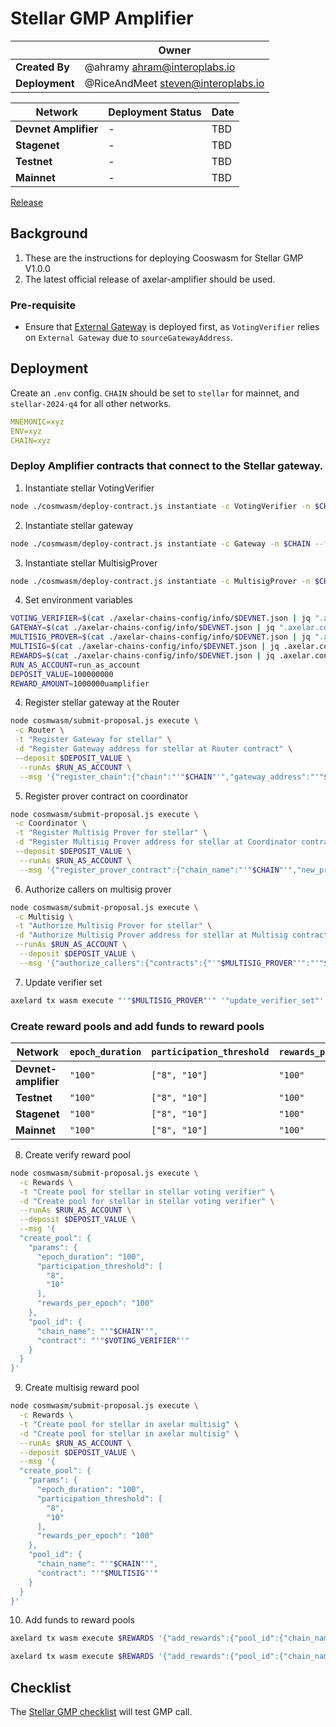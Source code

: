 # Stellar GMP Amplifier

|                | **Owner**                            |
| -------------- | ------------------------------------ |
| **Created By** | @ahramy <ahram@interoplabs.io>       |
| **Deployment** | @RiceAndMeet <steven@interoplabs.io> |

| **Network**          | **Deployment Status** | **Date** |
| -------------------- | --------------------- | -------- |
| **Devnet Amplifier** | -                     | TBD      |
| **Stagenet**         | -                     | TBD      |
| **Testnet**          | -                     | TBD      |
| **Mainnet**          | -                     | TBD      |

[Release](https://github.com/axelarnetwork/axelar-amplifier/releases)

## Background

1. These are the instructions for deploying Cooswasm for Stellar GMP V1.0.0
2. The latest official release of axelar-amplifier should be used.

### Pre-requisite

- Ensure that [External Gateway](../stellar/2025-01-Stellar-GMP-v1.0.0.md) is deployed first, as `VotingVerifier` relies on `External Gateway` due to `sourceGatewayAddress`.

## Deployment

Create an `.env` config. `CHAIN` should be set to `stellar` for mainnet, and `stellar-2024-q4` for all other networks.

```yaml
MNEMONIC=xyz
ENV=xyz
CHAIN=xyz
```

### Deploy Amplifier contracts that connect to the Stellar gateway.

1. Instantiate stellar VotingVerifier

```bash
node ./cosmwasm/deploy-contract.js instantiate -c VotingVerifier -n $CHAIN --fetchCodeId --instantiate2
```

2. Instantiate stellar gateway

```bash
node ./cosmwasm/deploy-contract.js instantiate -c Gateway -n $CHAIN --fetchCodeId --instantiate2
```

3. Instantiate stellar MultisigProver

```bash
node ./cosmwasm/deploy-contract.js instantiate -c MultisigProver -n $CHAIN --fetchCodeId --instantiate2

```

4. Set environment variables

```bash
VOTING_VERIFIER=$(cat ./axelar-chains-config/info/$DEVNET.json | jq ".axelar.contracts.VotingVerifier[\"$CHAIN\"].address" | tr -d '"')
GATEWAY=$(cat ./axelar-chains-config/info/$DEVNET.json | jq ".axelar.contracts.Gateway[\"$CHAIN\"].address" | tr -d '"')
MULTISIG_PROVER=$(cat ./axelar-chains-config/info/$DEVNET.json | jq ".axelar.contracts.MultisigProver[\"$CHAIN\"].address" | tr -d '"')
MULTISIG=$(cat ./axelar-chains-config/info/$DEVNET.json | jq .axelar.contracts.Multisig.address | tr -d '"')
REWARDS=$(cat ./axelar-chains-config/info/$DEVNET.json | jq .axelar.contracts.Rewards.address | tr -d '"')
RUN_AS_ACCOUNT=run_as_account
DEPOSIT_VALUE=100000000
REWARD_AMOUNT=1000000uamplifier
```

4. Register stellar gateway at the Router

```bash
node cosmwasm/submit-proposal.js execute \
 -c Router \
 -t "Register Gateway for stellar" \
 -d "Register Gateway address for stellar at Router contract" \
 --deposit $DEPOSIT_VALUE \
  --runAs $RUN_AS_ACCOUNT \
  --msg '{"register_chain":{"chain":"'"$CHAIN"'","gateway_address":"'"$GATEWAY"'","msg_id_format":"hex_tx_hash_and_event_index"}}'
```

5. Register prover contract on coordinator

```bash
node cosmwasm/submit-proposal.js execute \
 -c Coordinator \
 -t "Register Multisig Prover for stellar" \
 -d "Register Multisig Prover address for stellar at Coordinator contract" \
 --deposit $DEPOSIT_VALUE \
  --runAs $RUN_AS_ACCOUNT \
  --msg '{"register_prover_contract":{"chain_name":"'"$CHAIN"'","new_prover_addr":""'"$MULTISIG_PROVER"'""}}'
```

6. Authorize callers on multisig prover

```bash
node cosmwasm/submit-proposal.js execute \
 -c Multisig \
 -t "Authorize Multisig Prover for stellar" \
 -d "Authorize Multisig Prover address for stellar at Multisig contract" \
 --runAs $RUN_AS_ACCOUNT \
  --deposit $DEPOSIT_VALUE \
  --msg '{"authorize_callers":{"contracts":{"'"$MULTISIG_PROVER"'":"'"$CHAIN"'"}}}'
```

7. Update verifier set

```bash
axelard tx wasm execute "'"$MULTISIG_PROVER"'" '"update_verifier_set"' --from amplifier --gas auto --gas-adjustment 1.2
```

### Create reward pools and add funds to reward pools

| Network              | `epoch_duration` | `participation_threshold` | `rewards_per_epoch` |
| -------------------- | ---------------- | ------------------------- | ------------------- |
| **Devnet-amplifier** | `"100"`          | `["8", "10"]`             | `"100"`             |
| **Testnet**          | `"100"`          | `["8", "10"]`             | `"100"`             |
| **Stagenet**         | `"100"`          | `["8", "10"]`             | `"100"`             |
| **Mainnet**          | `"100"`          | `["8", "10"]`             | `"100"`             |

8. Create verify reward pool

```bash
node cosmwasm/submit-proposal.js execute \
  -c Rewards \
  -t "Create pool for stellar in stellar voting verifier" \
  -d "Create pool for stellar in stellar voting verifier" \
  --runAs $RUN_AS_ACCOUNT \
  --deposit $DEPOSIT_VALUE \
  --msg '{
  "create_pool": {
    "params": {
      "epoch_duration": "100",
      "participation_threshold": [
        "8",
        "10"
      ],
      "rewards_per_epoch": "100"
    },
    "pool_id": {
      "chain_name": "'"$CHAIN"'",
      "contract": "'"$VOTING_VERIFIER"'"
    }
  }
}'
```

9. Create multisig reward pool

```bash
node cosmwasm/submit-proposal.js execute \
  -c Rewards \
  -t "Create pool for stellar in axelar multisig" \
  -d "Create pool for stellar in axelar multisig" \
  --runAs $RUN_AS_ACCOUNT \
  --deposit $DEPOSIT_VALUE \
  --msg '{
  "create_pool": {
    "params": {
      "epoch_duration": "100",
      "participation_threshold": [
        "8",
        "10"
      ],
      "rewards_per_epoch": "100"
    },
    "pool_id": {
      "chain_name": "'"$CHAIN"'",
      "contract": "'"$MULTISIG"'"
    }
  }
}'
```

10. Add funds to reward pools

```bash
axelard tx wasm execute $REWARDS '{"add_rewards":{"pool_id":{"chain_name":"'"$CHAIN"'","contract":"'"$MULTISIG"'"}}}' --amount $REWARD_AMOUNT --from $WALLET

axelard tx wasm execute $REWARDS '{"add_rewards":{"pool_id":{"chain_name":"'"$CHAIN"'","contract":"'"$VOTING_VERIFIER"'"}}}' --amount $REWARD_AMOUNT --from $WALLET
```

## Checklist

The [Stellar GMP checklist](../stellar/2025-01-GMP-v1.0.0.md) will test GMP call.
